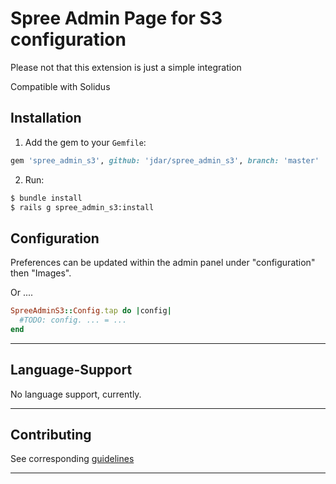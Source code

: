 # Spree Admin Page for S3 configuration

Please not that this extension is just a simple integration 

Compatible with Solidus

## Installation

1. Add the gem to your `Gemfile`:
  ```ruby
  gem 'spree_admin_s3', github: 'jdar/spree_admin_s3', branch: 'master'
  ```

2. Run:
  ```sh
  $ bundle install
  $ rails g spree_admin_s3:install
  ```


## Configuration

Preferences can be updated within the admin panel under "configuration" then "Images".

Or ....

```ruby
SpreeAdminS3::Config.tap do |config|
  #TODO: config. ... = ...
end
```
---

## Language-Support

No language support, currently.

---

## Contributing

See corresponding [guidelines][8]

---

[7]: https://github.com/jdar/spree_admin_s3/blob/master/LICENSE.md
[8]: https://github.com/jdar/spree_admin_s3/blob/master/CONTRIBUTING.md
